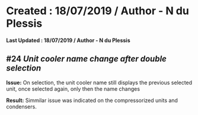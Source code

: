 # Created : 18/07/2019 / Author - N du Plessis
#### Last Updated : 18/07/2019 / Author - N du Plessis

##  #24 **_Unit cooler name change after double selection_**

**Issue:** On selection, the unit cooler name still displays the previous selected unit, once selected again, only then the name changes

**Result:** Simmilar issue was indicated on the compressorized units and condensers. 
